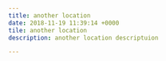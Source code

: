 ```yaml
---
title: another location
date: 2018-11-19 11:39:14 +0000
tile: another location
description: another location descriptuion

---
```

